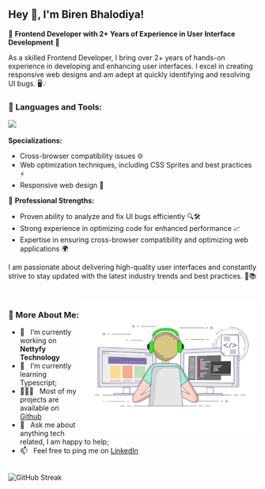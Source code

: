 ## Hey 👋, I'm Biren Bhalodiya!

🌟 **Frontend Developer with 2+ Years of Experience in User Interface Development** 🌟

As a skilled Frontend Developer, I bring over 2+ years of hands-on experience in developing and enhancing user interfaces. I excel in creating responsive web designs and am adept at quickly identifying and resolving UI bugs. 🖥️💡

<!-- 🚀 **Technical Skills:**

- **Languages & Frameworks:** HTML5, CSS3, Bootstrap, JavaScript, jQuery, Tailwind CSS, Material UI, React JS, Next JS -->

### 🔨 Languages and Tools:

<img src="https://skillicons.dev/icons?i=html,css,js,ts,react,nextjs,bootstrap,materialui,tailwindcss,sass,github,git,vscode,vercel,jquery,vite,figma,ps&perline=6" />

<br/>

**Specializations:**

- Cross-browser compatibility issues 🌐
- Web optimization techniques, including CSS Sprites and best practices ⚡
- Responsive web design 📱

💪 **Professional Strengths:**

- Proven ability to analyze and fix UI bugs efficiently 🔍🛠️
- Strong experience in optimizing code for enhanced performance 📈
- Expertise in ensuring cross-browser compatibility and optimizing web applications 🌍

I am passionate about delivering high-quality user interfaces and constantly strive to stay updated with the latest industry trends and best practices. 🌟📚

<br/>
<img align="right" alt="GIF" src="/assets/developer.webp" width="360px"/>

### 🧐 More About Me:

- 🔭 &nbsp; I’m currently working on **Nettyfy Technology**
- 🌱 &nbsp; I’m currently learning Typescript;
- 👨🏻‍💻 &nbsp; Most of my projects are available on [Github](https://github.com/birenbhalodiya)
- 💬 &nbsp; Ask me about anything tech related, I am happy to help;
- 📫 &nbsp; Feel free to ping me on [LinkedIn](https://www.linkedin.com/in/biren-bhalodiya-699558237/)

<br>
<img src="https://streak-stats.demolab.com?user=birenbhalodiya" alt="GitHub Streak" />
